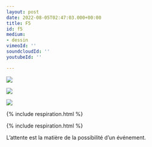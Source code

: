 ```yaml
---
layout: post
date: 2022-08-05T02:47:03.000+00:00
title: F5
id: f5
medium:
- dessin
vimeoId: ''
soundcloudId: ''
youtubeId: ''

---
```

![](/mepierdoparaver/imgs/f5_b-1-up-a.jpg)

![](/mepierdoparaver/imgs/f5_b-1-up-c.jpg)

![](/mepierdoparaver/imgs/f5_b-1-up-b.jpg)

{% include respiration.html %}

{% include respiration.html %}

L’attente est la matière de la possibilité d’un événement.